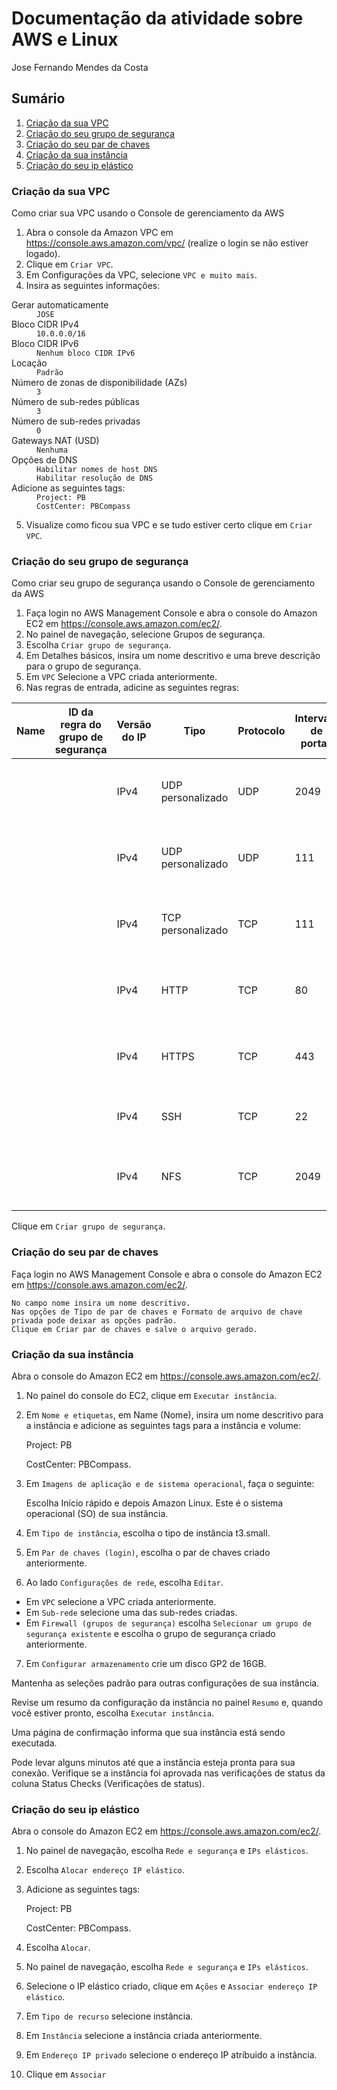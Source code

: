 # Documentação da atividade sobre AWS e Linux

Jose Fernando Mendes da Costa

## Sumário

1. [Criação da sua VPC](https://github.com/jofernando/compass-pb-atv-2/#criação-da-sua-vpc)
2. [Criação do seu grupo de segurança](https://github.com/jofernando/compass-pb-atv-2/#criação-do-seu-grupo-de-segurança)
3. [Criação do seu par de chaves](https://github.com/jofernando/compass-pb-atv-2/#criação-do-seu-par-de-chaves)
4. [Criação da sua instância](https://github.com/jofernando/compass-pb-atv-2/#criação-da-sua-instância)
5. [Criação do seu ip elástico](https://github.com/jofernando/compass-pb-atv-2/#criação-do-seu-ip-elástico)

### Criação da sua VPC

Como criar sua VPC usando o Console de gerenciamento da AWS
1. Abra o console da Amazon VPC em https://console.aws.amazon.com/vpc/ (realize o login se não estiver logado).
2. Clique em `Criar VPC`.
3. Em Configurações da VPC, selecione `VPC e muito mais`.
4. Insira as seguintes informações:  
<dl>
  <dt>Gerar automaticamente</dt>
  <dd><code>JOSE</code></dd>
  
  <dt>Bloco CIDR IPv4</dt>
  <dd><code>10.0.0.0/16</code></dd>

  <dt>Bloco CIDR IPv6</dt>
  <dd><code>Nenhum bloco CIDR IPv6</code></dd>
  
  <dt>Locação</dt>
  <dd><code>Padrão</code></dd>
    
  <dt>Número de zonas de disponibilidade (AZs)</dt>
  <dd><code>3</code></dd>
  
  <dt>Número de sub-redes públicas</dt>
  <dd><code>3</code></dd>
  
  <dt>Número de sub-redes privadas</dt>
  <dd><code>0</code></dd>
  
  <dt>Gateways NAT (USD)</dt>
  <dd><code>Nenhuma</code></dd>
  
  <dt>Opções de DNS</dt>
  <dd><code>Habilitar nomes de host DNS</code></dd>
  <dd><code>Habilitar resolução de DNS</code></dd>
  
  <dt>Adicione as seguintes tags:</dt>
  <dd><code>Project: PB</code></dd>
  <dd><code>CostCenter: PBCompass</code></dd>
</dl>

5. Visualize como ficou sua VPC e se tudo estiver certo clique em `Criar VPC`.

### Criação do seu grupo de segurança

Como criar seu grupo de segurança usando o Console de gerenciamento da AWS  
1. Faça login no AWS Management Console e abra o console do Amazon EC2 em https://console.aws.amazon.com/ec2/.
2. No painel de navegação, selecione Grupos de segurança.
3. Escolha `Criar grupo de segurança`.
4. Em Detalhes básicos, insira um nome descritivo e uma breve descrição para o grupo de segurança.
5. Em `VPC` Selecione a VPC criada anteriormente.
6. Nas regras de entrada, adicine as seguintes regras:  


| Name | ID da regra do grupo de segurança | Versão do IP | Tipo | Protocolo | Intervalo de portas | Origem | Descrição          |
|------|-----------------------------------|--------------|------|-----------|---------------------|--------|--------------------|
| | | IPv4         | UDP personalizado | UDP       | 2049                | 0.0.0.0/0      | Porta necessaria para utilizar o NFS |
| | | IPv4         | UDP personalizado | UDP       | 111                 | 0.0.0.0/0      | Porta necessaria para utilizar o NFS |
| | | IPv4         | TCP personalizado | TCP       | 111                 | 0.0.0.0/0      | Porta necessaria para utilizar o NFS |
| | | IPv4         | HTTP              | TCP       | 80                  | 0.0.0.0/0      | Permite conexao com protocolo HTTP   |
| | | IPv4         | HTTPS             | TCP       | 443                 | 0.0.0.0/0      | Permite conexao com protocolo HTTPS  |
| | | IPv4         | SSH               | TCP       | 22                  | **SEU IP**     | Permite conexao SSH para o seu IP    |
| | | IPv4         | NFS               | TCP       | 2049                | 0.0.0.0/0      | Porta necessaria para utilizar o NFS |


Clique em `Criar grupo de segurança`.

### Criação do seu par de chaves

Faça login no AWS Management Console e abra o console do Amazon EC2 em https://console.aws.amazon.com/ec2/.

    No campo nome insira um nome descritivo.
    Nas opções de Tipo de par de chaves e Formato de arquivo de chave privada pode deixar as opções padrão.
    Clique em Criar par de chaves e salve o arquivo gerado.

### Criação da sua instância

Abra o console do Amazon EC2 em https://console.aws.amazon.com/ec2/.
1. No painel do console do EC2, clique em `Executar instância`.
2. Em `Nome e etiquetas`, em Name (Nome), insira um nome descritivo para a instância e adicione as seguintes tags para a instância e volume:

   Project: PB

   CostCenter: PBCompass.
3. Em `Imagens de aplicação e de sistema operacional`, faça o seguinte:

    Escolha Início rápido e depois Amazon Linux. Este é o sistema operacional (SO) de sua instância.

4. Em `Tipo de instância`, escolha o tipo de instância t3.small.
5. Em `Par de chaves (login)`, escolha o par de chaves criado anteriormente.
6. Ao lado `Configurações de rede`, escolha `Editar`.
  - Em `VPC` selecione a VPC criada anteriormente.
  - Em `Sub-rede` selecione uma das sub-redes criadas.
  - Em `Firewall (grupos de segurança)` escolha `Selecionar um grupo de segurança existente` e escolha o grupo de segurança criado anteriormente.
7. Em `Configurar armazenamento` crie um disco GP2 de 16GB.

Mantenha as seleções padrão para outras configurações de sua instância.

Revise um resumo da configuração da instância no painel `Resumo` e, quando você estiver pronto, escolha `Executar instância`.

Uma página de confirmação informa que sua instância está sendo executada. 

Pode levar alguns minutos até que a instância esteja pronta para sua conexão. Verifique se a instância foi aprovada nas verificações de status da coluna Status Checks (Verificações de status).

### Criação do seu ip elástico

Abra o console do Amazon EC2 em https://console.aws.amazon.com/ec2/.
1. No painel de navegação, escolha `Rede e segurança` e `IPs elásticos`.
2. Escolha `Alocar endereço IP elástico`.
3. Adicione as seguintes tags:

    Project: PB

    CostCenter: PBCompass.

4. Escolha `Alocar`.
5. No painel de navegação, escolha `Rede e segurança` e `IPs elásticos`.
6. Selecione o IP elástico criado, clique em `Ações` e `Associar endereço IP elástico`.
7. Em `Tipo de recurso` selecione instância.
8. Em `Instância` selecione a instância criada anteriormente.
9. Em `Endereço IP privado` selecione o endereço IP atríbuido a instância.
10. Clique em `Associar`
